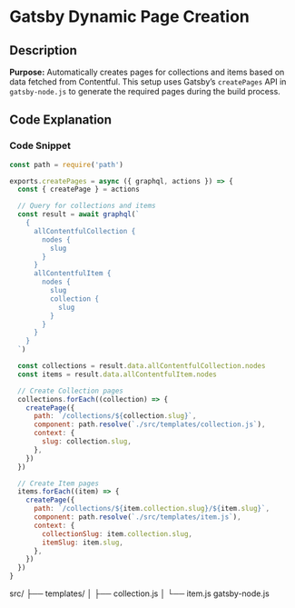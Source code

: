 # Gatsby Dynamic Page Creation

## Description

**Purpose:** Automatically creates pages for collections and items based on data fetched from Contentful. This setup uses Gatsby’s `createPages` API in `gatsby-node.js` to generate the required pages during the build process.

## Code Explanation

### Code Snippet

```javascript
const path = require('path')

exports.createPages = async ({ graphql, actions }) => {
  const { createPage } = actions

  // Query for collections and items
  const result = await graphql(`
    {
      allContentfulCollection {
        nodes {
          slug
        }
      }
      allContentfulItem {
        nodes {
          slug
          collection {
            slug
          }
        }
      }
    }
  `)

  const collections = result.data.allContentfulCollection.nodes
  const items = result.data.allContentfulItem.nodes

  // Create Collection pages
  collections.forEach((collection) => {
    createPage({
      path: `/collections/${collection.slug}`,
      component: path.resolve(`./src/templates/collection.js`),
      context: {
        slug: collection.slug,
      },
    })
  })

  // Create Item pages
  items.forEach((item) => {
    createPage({
      path: `/collections/${item.collection.slug}/${item.slug}`,
      component: path.resolve(`./src/templates/item.js`),
      context: {
        collectionSlug: item.collection.slug,
        itemSlug: item.slug,
      },
    })
  })
}
```

src/
├── templates/
│ ├── collection.js
│ └── item.js
gatsby-node.js
